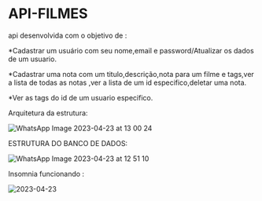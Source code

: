 # API-FILMES

api desenvolvida com o objetivo de :

*Cadastrar um usuário com seu nome,email e password/Atualizar os dados de um usuario.

*Cadastrar uma nota com um titulo,descrição,nota para um filme e tags,ver a lista de todas as notas ,ver a lista de um id especifico,deletar uma nota.

*Ver as tags do id de um usuario especifico.

Arquitetura da estrutura:

![WhatsApp Image 2023-04-23 at 13 00 24](https://user-images.githubusercontent.com/93793289/233850717-8aa6ed39-b69e-4e21-947f-56cbe2d2bf94.jpeg)


ESTRUTURA DO BANCO DE DADOS:

![WhatsApp Image 2023-04-23 at 12 51 10](https://user-images.githubusercontent.com/93793289/233850830-e2ce12da-ddcc-4c06-a95d-5ea469f2925a.jpeg)


Insomnia funcionando :

![2023-04-23](https://user-images.githubusercontent.com/93793289/233850961-dcd9c7ce-ad19-421f-93fd-03f65138cce5.png)
